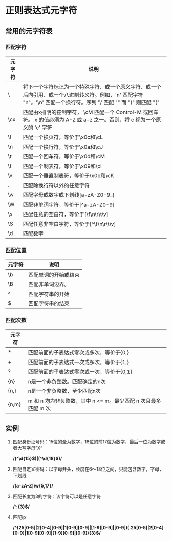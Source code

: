 # 正则表达式元字符
## 常用的元字符表

### 匹配字符
|元字符|说明|
|---|---|
|\ |将下一个字符标记为一个特殊字符、或一个原义字符、或一个 后向引用、或一个八进制转义符。例如，'n' 匹配字符 "n"。'\n' 匹配一个换行符。序列 '\\' 匹配 "\" 而 "\(" 则匹配 "("|
|\cx|匹配由x指明的控制字符， \cM 匹配一个 Control-M 或回车符。 x 的值必须为 A-Z 或 a-z 之一。否则，将 c 视为一个原义的 'c' 字符|
|\f|匹配一个换页符，等价于\x0c和\cL|
|\n|匹配一个换行符，等价于\x0a和\cJ|
|\r|匹配一个回车符，等价于\x0d和\cM|
|\t|匹配一个制表符，等价于\x09和\cl|
|\v|匹配一个垂直制表符，等价于\x0b和\cK|
|.|匹配除换行符以外的任意字符|
|\w|匹配字母或数字或下划线[a-zA-Z0-9_]|
|\W|匹配非单词字符，等价于[^a-zA-Z0-9]|
|\s|匹配任意的空白符，等价于[\f\n\r\t\v]|
|\S|匹配任意非空白字符，等价于[^\f\n\r\t\v]|
|\d|匹配数字|

### 匹配位置
|元字符|说明|
|---|---|
|\b|匹配单词的开始或结束|
|\B|匹配非单词边界。|
|^|匹配字符串的开始|
|$|匹配字符串的结束|

### 匹配次数
|元字符||
|---|---|
|*|匹配前面的子表达式零次或多次，等价于{0,}|
|+|匹配前面的子表达式一次或多次，等价于{1,}|
|?|匹配前面的子表达式零次或一次，等价于{0,1}|
|{n}|n是一个非负整数。匹配确定的n次|
|{n,}|n是一个非负整数，至少匹配n次|
|{n,m}| m 和 n 均为非负整数，其中 n <= m。最少匹配 n 次且最多匹配 m 次|

## 实例
1. 匹配身份证号码：15位的全为数字，18位的前17位为数字，最后一位为数字或者大写字母”X“
	
	**/(^\d{15}$)|(^\d{18}$)/**
2. 匹配自定义密码：以字母开头，长度在6～18位之间，只能包含数字，字母，下划线

	**/[a-zA-Z]\w{5,17}/**
	
3. 匹配长度为3的字符：该字符可以是任意字符

	**/^.{3}$/**
	
4. 匹配ip

	**/^(25[0-5]|2[0-4][0-9]|1[0-9][0-9]|[1-9][0-9]|[0-9])(\.25[0-5]|2[0-4][0-9]|1[0-9][0-9]|[1-9][0-9]|[0-9]){3}$/**